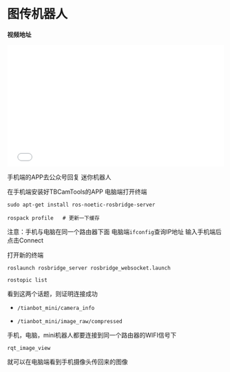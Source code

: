 # 图传机器人


**视频地址**

<div style="position: relative; padding-bottom: 56.25%; height: 0;">
  <iframe src="//player.bilibili.com/player.html?aid=379689620&bvid=BV1sZ4y19796&cid=455563477&p=1&autoplay=0" frameborder="no" scrolling="no" 
    style="position: absolute; top: 0; left: 0; width: 100%; height: 100%;"></iframe>
</div>

手机端的APP去公众号回复 迷你机器人

在手机端安装好TBCamTools的APP
电脑端打开终端

```shell
sudo apt-get install ros-noetic-rosbridge-server
```

```shell
rospack profile   # 更新一下缓存
```

注意：手机与电脑在同一个路由器下面
电脑端`ifconfig`查询IP地址
输入手机端后点击Connect

打开新的终端
```shell
roslaunch rosbridge_server rosbridge_websocket.launch
```

```shell
rostopic list
```

看到这两个话题，则证明连接成功

- `/tianbot_mini/camera_info`

- `/tianbot_mini/image_raw/compressed`

手机，电脑，mini机器人都要连接到同一个路由器的WIFI信号下

`rqt_image_view`

就可以在电脑端看到手机摄像头传回来的图像